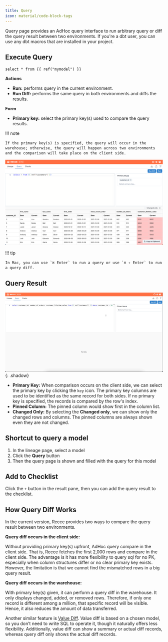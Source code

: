 ```yaml
---
title: Query
icon: material/code-block-tags
---
```


Query page provides an AdHoc query interface to run arbitrary query or diff the query result between two environments. If you're a dbt user, you can use any dbt macros that are installed in your project.

## Execute Query

```
select * from {{ ref("mymodel") }}
```

**Actions**

- **Run:** performs query in the current environment.
- **Run Diff:** performs the same query in both environments and diffs the results.

**Form**

- **Primary key:** select the primary key(s) used to compare the query results.

!!! note

    If the primary key(s) is specified, the query will occur in the warehouse; otherwise, the query will happen across two environments and the comparison will take place on the client side.

![Recce Query Diff](../assets/images/features/query-diff.png)

!!! tip

    In Mac, you can use `⌘ Enter` to run a query or use `⌘ ⇧ Enter` to run a query diff.

## Query Result

![Recce Query Diff](../assets/images/features/query-diff.gif){: .shadow}

- **Primary Key:** When comparison occurs on the client side, we can select the primary key by clicking the `key` icon. The primary key columns are used to be identified as the same record for both sides. If no primary key is specified, the records is compared by the row's index.
- **Pinned Column:** The pinned column would show first in the column list.
- **Changed Only:** By selecting the **Changed only**, we can show only the changed rows and columns. The pinned columns are always shown even they are not changed.

## Shortcut to query a model

1. In the lineage page, select a model
2. Click the **Query** button
3. Then the query page is shown and filled with the query for this model

## Add to Checklist

Click the `+` button in the result pane, then you can add the query result to the checklist.

## How Query Diff Works

In the current version, Recce provides two ways to compare the query result between two environments.

**Query diff occurs in the client side:**

Without providing primary key(s) upfront, AdHoc query compare in the client side. That is, Recce fetches the first 2,000 rows and compare in the client side. The advantage is it has more flexibility to query sql for no PK, especially when column structures differ or no clear primary key exists.
However, the limitation is that we cannot find the mismatched rows in a big query result.

**Query diff occurs in the warehouse:**

With primary key(s) given, it can perform a query diff in the warehouse. It only displays changed, added, or removed rows. Therefore, if only one record is different among a million, that specific record will be visible. Hence, it also reduces the amount of data transferred.

Another similar feature is [Value Diff](lineage.md#value-diff). Value diff is based on a chosen model, so you don’t need to write SQL to operate it, though it naturally offers less flexibility. Additionally, value diff can show a summary or actual diff records, whereas query diff only shows the actual diff records.
